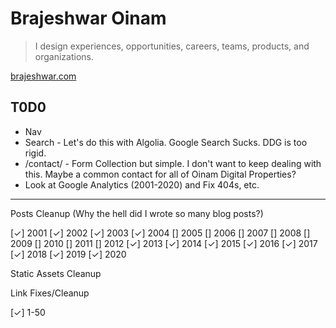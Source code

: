 # Brajeshwar Oinam

> I design experiences, opportunities, careers, teams, products, and organizations.

[brajeshwar.com](https://brajeshwar.com)

## T0D0

- Nav
- Search - Let's do this with Algolia. Google Search Sucks. DDG is too rigid.
- /contact/ - Form Collection but simple. I don't want to keep dealing with this. Maybe a common contact for all of Oinam Digital Properties?
- Look at Google Analytics (2001-2020) and Fix 404s, etc.
---

Posts Cleanup (Why the hell did I wrote so many blog posts?)

[✓] 2001
[✓] 2002
[✓] 2003
[✓] 2004
[] 2005
[] 2006
[] 2007
[] 2008
[] 2009
[] 2010
[] 2011
[] 2012
[✓] 2013
[✓] 2014
[✓] 2015
[✓] 2016
[✓] 2017
[✓] 2018
[✓] 2019
[✓] 2020

Static Assets Cleanup

Link Fixes/Cleanup

[✓] 1-50